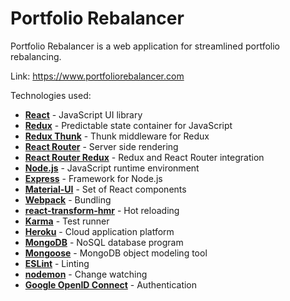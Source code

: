 # Portfolio Rebalancer
Portfolio Rebalancer is a web application for streamlined portfolio rebalancing.

Link: https://www.portfoliorebalancer.com

Technologies used:

- [**React**](https://facebook.github.io/react/) - JavaScript UI library
- [**Redux**](https://github.com/reactjs/redux) - Predictable state container for JavaScript 
- [**Redux Thunk**](https://github.com/gaearon/redux-thunk) - Thunk middleware for Redux
- [**React Router**](https://github.com/reactjs/react-router) - Server side rendering
- [**React Router Redux**](https://github.com/reactjs/react-router-redux) - Redux and React Router integration
- [**Node.js**](https://nodejs.org/en/) - JavaScript runtime environment
- [**Express**](http://expressjs.com/) - Framework for Node.js
- [**Material-UI**](http://www.material-ui.com/#/) - Set of React components
- [**Webpack**](https://github.com/webpack/webpack) - Bundling
- [**react-transform-hmr**](https://github.com/gaearon/react-transform-hmr) - Hot reloading
- [**Karma**](https://karma-runner.github.io/1.0/index.html) - Test runner
- [**Heroku**](https://dashboard.heroku.com/) - Cloud application platform
- [**MongoDB**](https://www.mongodb.com/) - NoSQL database program
- [**Mongoose**](http://mongoosejs.com/) - MongoDB object modeling tool
- [**ESLint**](http://eslint.org/) - Linting
- [**nodemon**](https://github.com/remy/nodemon) - Change watching
- [**Google OpenID Connect**](https://developers.google.com/identity/protocols/OpenIDConnect) - Authentication
